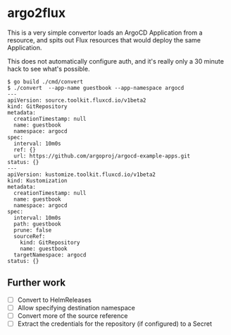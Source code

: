 # argo2flux

This is a very simple convertor loads an ArgoCD Application from a resource, and spits out Flux resources that would deploy the same Application.

This does not automatically configure auth, and it's really only a 30 minute hack to see what's possible.

```shell
$ go build ./cmd/convert
$ ./convert  --app-name guestbook --app-namespace argocd
---
apiVersion: source.toolkit.fluxcd.io/v1beta2
kind: GitRepository
metadata:
  creationTimestamp: null
  name: guestbook
  namespace: argocd
spec:
  interval: 10m0s
  ref: {}
  url: https://github.com/argoproj/argocd-example-apps.git
status: {}
---
apiVersion: kustomize.toolkit.fluxcd.io/v1beta2
kind: Kustomization
metadata:
  creationTimestamp: null
  name: guestbook
  namespace: argocd
spec:
  interval: 10m0s
  path: guestbook
  prune: false
  sourceRef:
    kind: GitRepository
    name: guestbook
  targetNamespace: argocd
status: {}
```

## Further work

 - [ ] Convert to HelmReleases
 - [ ] Allow specifying destination namespace
 - [ ] Convert more of the source reference
 - [ ] Extract the credentials for the repository (if configured) to a Secret
